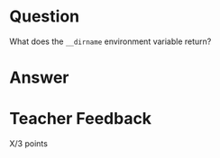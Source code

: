 # Question

What does the `__dirname` environment variable return? 

# Answer

# Teacher Feedback

X/3 points